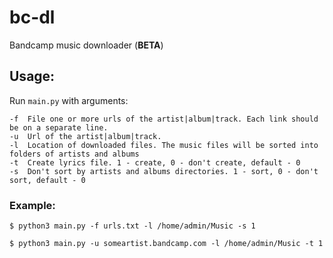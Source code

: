 # bc-dl

Bandcamp music downloader (**BETA**)

## Usage:

Run `main.py` with arguments:

```
-f  File one or more urls of the artist|album|track. Each link should be on a separate line.
-u  Url of the artist|album|track.
-l  Location of downloaded files. The music files will be sorted into folders of artists and albums
-t  Create lyrics file. 1 - create, 0 - don't create, default - 0
-s  Don't sort by artists and albums directories. 1 - sort, 0 - don't sort, default - 0
```

### Example:

```
$ python3 main.py -f urls.txt -l /home/admin/Music -s 1

$ python3 main.py -u someartist.bandcamp.com -l /home/admin/Music -t 1
```
